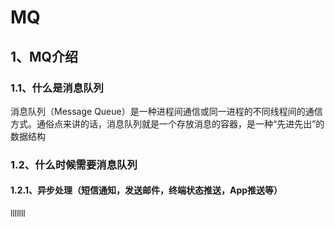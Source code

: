 # MQ

## 1、MQ介绍

### 1.1、什么是消息队列

消息队列（Message Queue）是一种进程间通信或同一进程的不同线程间的通信方式。通俗点来讲的话，消息队列就是一个存放消息的容器，是一种“先进先出”的数据结构

### 1.2、什么时候需要消息队列

#### 1.2.1、异步处理（短信通知，发送邮件，终端状态推送，App推送等）

lllllll